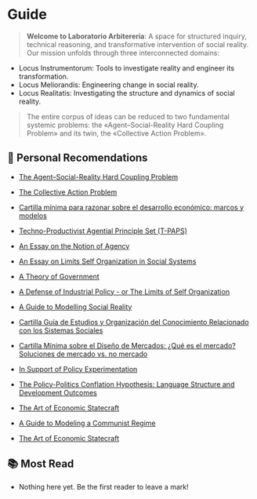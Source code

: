 # Guide

<!-- :::info Redirecting
[Click here if you are not redirected automatically.](meta/readme.md)
::: -->

<!-- <script>
  window.location.href = './Meta/Libro-Mayor/';
</script> -->

> **Welcome to Laboratorio Arbitereria**: A space for structured inquiry, technical reasoning, and transformative intervention of social reality. Our mission unfolds through three interconnected domains:

- Locus Instrumentorum: Tools to investigate reality and engineer its transformation.
- Locus Meliorandis: Engineering change in social reality.
- Locus Realitatis: Investigating the structure and dynamics of social reality.

> The entire corpus of ideas can be reduced to two fundamental systemic problems: the «Agent–Social-Reality Hard Coupling Problem» and its twin, the «Collective Action Problem».

## 📌 Personal Recomendations

- [The Agent–Social-Reality Hard Coupling Problem](Breviarium/agent-social-reality-hard-coupling-problem)
- [The Collective Action Problem](Breviarium/collective-action-problem)
- [Cartilla mínima para razonar sobre el desarrollo económico: marcos y modelos](Breviarium/cartilla-minima-para-razonar-sobre-el-desarrollo-economico-marcos-y-modelos)
- [Techno-Productivist Agential Principle Set (T-PAPS)](Breviarium/techno-productivist-agential-principle-set.md)

- [An Essay on the Notion of Agency](Breviarium/an-essay-on-the-notion-of-agency.md)
- [An Essay on Limits  Self Organization in Social Systems](Breviarium/an-essay-on-limits-of-self-organization.md)
- [A Theory of Government](Breviarium/a-theory-of-goverment)
- [A Defense of Industrial Policy - or The Limits of Self Organization](Breviarium/a-defense-of-industrial-policy)
- [A Guide to Modelling Social Reality](Breviarium/a-guide-to-modelling-social-reality)
- [Cartilla Guía de Estudios y Organización del Conocimiento Relacionado con los Sistemas Sociales](Breviarium/cartilla-guia-de-estudios-y-organización-del-conocimiento-relacionado-con-los-sistemas-sociales)
- [Cartilla Mínima sobre el Diseño de Mercados: ¿Qué es el mercado? Soluciones de mercado vs. no mercado](Breviarium/an-essay-of-public-services-marketization)
- [In Support of Policy Experimentation](Breviarium/in-support-of-policy-experimentation)
- [The Policy-Politics Conflation Hypothesis: Language Structure and Development Outcomes](Breviarium/the-policy-politics-conflation-hypothesis-language-structure-and-development-outcomes)
- [The Art of Economic Statecraft](./Breviarium/the-art-of-economic-statecraft.md)
- [A Guide to Modeling a Communist Regime](Breviarium/a-guide-to-modeling-a-communist-regime.md)
- [The Art of Economic Statecraft](Breviarium/the-art-of-economic-statecraft)

## 📚 Most Read

- Nothing here yet. Be the first reader to leave a mark!
